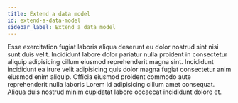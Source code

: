 ```yaml
---
title: Extend a data model
id: extend-a-data-model
sidebar_label: Extend a data model
---
```


Esse exercitation fugiat laboris aliqua deserunt eu dolor nostrud sint nisi sunt duis velit. Incididunt labore dolor pariatur nulla proident in consectetur aliquip adipisicing cillum eiusmod reprehenderit magna sint. Incididunt incididunt ea irure velit adipisicing quis dolor magna fugiat consectetur anim eiusmod enim aliquip. Officia eiusmod proident commodo aute reprehenderit nulla laboris Lorem id adipisicing cillum amet consequat. Aliqua duis nostrud minim cupidatat labore occaecat incididunt dolore et.

